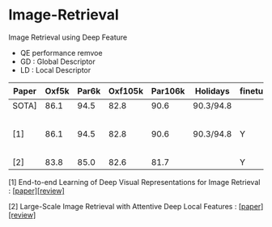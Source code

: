 # Image-Retrieval
Image Retrieval using Deep Feature

* QE performance remvoe
* GD : Global Descriptor
* LD :  Local Descriptor

| Paper | Oxf5k |  Par6k |  Oxf105k |  Par106k |  Holidays | finetuning | descriptor | 비고 |  
| --- | --- | --- |--- |--- |--- |--- |--- |--- |
| SOTA] |  86.1 | 94.5  |  82.8  |  90.6  |  90.3/94.8 | |  |  |
| [1] |  86.1 | 94.5  |  82.8  |  90.6  |  90.3/94.8 | Y | GD | DIR triplet, R-MAC |
| [2] |  83.8 |  85.0 | 82.6  | 81.7| | Y | LD | delf |

[1] End-to-end Learning of Deep Visual Representations for Image Retrieval : [[paper]](https://arxiv.org/abs/1610.07940)[[review]](https://github.com/chullhwan-song/Reading-Paper/issues/17)

[2] Large-Scale Image Retrieval with Attentive Deep Local Features : [[paper]](https://arxiv.org/abs/1612.06321)[[review]](https://github.com/chullhwan-song/Reading-Paper/issues/4)
